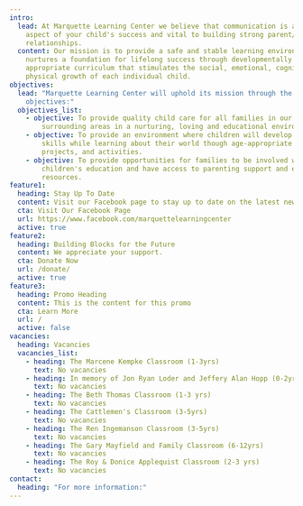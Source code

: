 ```yaml
---
intro:
  lead: At Marquette Learning Center we believe that communication is an important
    aspect of your child's success and vital to building strong parent/teacher
    relationships.
  content: Our mission is to provide a safe and stable learning environment that
    nurtures a foundation for lifelong success through developmentally
    appropriate curriculum that stimulates the social, emotional, cognitive, and
    physical growth of each individual child.
objectives:
  lead: "Marquette Learning Center will uphold its mission through the following
    objectives:"
  objectives_list:
    - objective: To provide quality child care for all families in our community and
        surrounding areas in a nurturing, loving and educational environment.
    - objective: To provide an environment where children will develop positive social
        skills while learning about their world though age-appropriate play,
        projects, and activities.
    - objective: To provide opportunities for families to be involved with their
        children's education and have access to parenting support and education
        resources.
feature1:
  heading: Stay Up To Date
  content: Visit our Facebook page to stay up to date on the latest news.
  cta: Visit Our Facebook Page
  url: https://www.facebook.com/marquettelearningcenter
  active: true
feature2:
  heading: Building Blocks for the Future
  content: We appreciate your support.
  cta: Donate Now
  url: /donate/
  active: true
feature3:
  heading: Promo Heading
  content: This is the content for this promo
  cta: Learn More
  url: /
  active: false
vacancies:
  heading: Vacancies
  vacancies_list:
    - heading: The Marcene Kempke Classroom (1-3yrs)
      text: No vacancies
    - heading: In memory of Jon Ryan Loder and Jeffery Alan Hopp (0-2yrs)
      text: No vacancies
    - heading: The Beth Thomas Classroom (1-3 yrs)
      text: No vacancies
    - heading: The Cattlemen's Classroom (3-5yrs)
      text: No vacancies
    - heading: The Ren Ingemanson Classroom (3-5yrs)
      text: No vacancies
    - heading: The Gary Mayfield and Family Classroom (6-12yrs)
      text: No vacancies
    - heading: The Roy & Donice Applequist Classroom (2-3 yrs)
      text: No vacancies
contact:
  heading: "For more information:"
---
```

